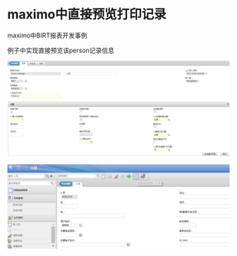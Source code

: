 # maximo中直接预览打印记录

maximo中BIRT报表开发事例

例子中实现直接预览该person记录信息

![image](https://raw.githubusercontent.com/shoukaiseki/blogdoc/master/BIRT/maximo%E4%B8%AD%E7%9B%B4%E6%8E%A5%E9%A2%84%E8%A7%88%E6%89%93%E5%8D%B0%E8%AE%B0%E5%BD%95/img/001.png)

![image](https://raw.githubusercontent.com/shoukaiseki/blogdoc/master/BIRT/maximo%E4%B8%AD%E7%9B%B4%E6%8E%A5%E9%A2%84%E8%A7%88%E6%89%93%E5%8D%B0%E8%AE%B0%E5%BD%95/img/002.png)

